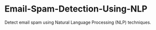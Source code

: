 # Email-Spam-Detection-Using-NLP
Detect email spam using Natural Language Processing (NLP) techniques.
